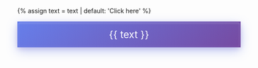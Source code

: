 {% assign text = text | default: 'Click here' %}<div>
<a href="{{ url }}" style="
display: block;
margin: 1rem 0;
text-align: center;
padding: 14px 28px;
border: 2px solid;
border-image: linear-gradient(135deg, #667eea 0%, #764ba2 100%) 1;
background: linear-gradient(135deg, #667eea 0%, #764ba2 100%);
border-radius: 6px;
color: white;
text-decoration: none;
box-shadow: 0 8px 25px rgba(102, 126, 234, 0.4), 0 4px 10px rgba(118, 75, 162, 0.2), inset 0 2px 4px rgba(255, 255, 255, 0.2);
font-size: 1.6em;
">{{ text }}</a>
</div>